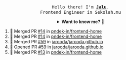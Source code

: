 <p align="center">
  <br />
  <samp>
    Hello there! I'm
    <b
      ><a
        rel="nofollow noopener noreferrer"
        target="_blank"
        href="https://jaluwibowo.id"
        >Jalu</a
      ></b
    >. <br />Frontend Engineer in Sekolah.mu<br />
  </samp>
</p>

<details align="center">
  <summary>
    <b>Want to know me? 🤔</b>
  </summary>
  <samp>
  <b><h2 style="color:#228B22"> 👇 L E T ' S &nbsp; G O 👇 </h2></b>

  <div style="display: flex; align-items: center;">
    <img src="https://raw.githubusercontent.com/jarooda/jarooda/main/assets/line-md--linkedin.svg" alt="linkedin logo">
    <a
      rel="nofollow noopener noreferrer"
      target="_blank"
      href="https://www.linkedin.com/in/jaluwibowoaji/">
      Jalu Wibowo Aji
    </a>
  </div>

  <div style="display: flex; align-items: center;">
    <img src="https://raw.githubusercontent.com/jarooda/jarooda/main/assets/line-md--twitter-x-alt.svg" alt="x logo">
    <a
      rel="nofollow noopener noreferrer"
      target="_blank"
      href="https://x.com/jaluwibowoaji">
      @jaluwibowo
    </a>
  </div>

  <div style="display: flex; align-items: center;">
    <img src="https://raw.githubusercontent.com/jarooda/jarooda/main/assets/line-md--email.svg" alt="email logo">
    <a
      rel="nofollow noopener noreferrer"
      target="_blank"
      href="https://www.jaluwibowo.id/#contactme">
      me@jaluwibowo.id
    </a>
  </div>
  </samp>
</details>

<!--START_SECTION:activity-->
1. 🎉 Merged PR [#14](https://github.com/pndek-in/frontend-home/pull/14) in [pndek-in/frontend-home](https://github.com/pndek-in/frontend-home)
2. 🎉 Merged PR [#14](https://github.com/pndek-in/frontend-home/pull/14) in [pndek-in/frontend-home](https://github.com/pndek-in/frontend-home)
3. 🎉 Merged PR [#59](https://github.com/jarooda/jarooda.github.io/pull/59) in [jarooda/jarooda.github.io](https://github.com/jarooda/jarooda.github.io)
4. 💪 Opened PR [#59](https://github.com/jarooda/jarooda.github.io/pull/59) in [jarooda/jarooda.github.io](https://github.com/jarooda/jarooda.github.io)
5. 🎉 Merged PR [#13](https://github.com/pndek-in/frontend-home/pull/13) in [pndek-in/frontend-home](https://github.com/pndek-in/frontend-home)
<!--END_SECTION:activity-->
